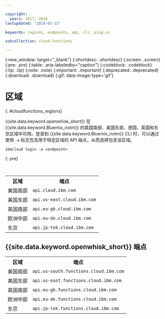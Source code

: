 ```yaml
---

copyright:
  years: 2017, 2019
lastupdated: "2019-05-15"

keywords: regions, endpoints, api, cli, plug-in

subcollection: cloud-functions

---
```


{:new_window: target="_blank"}
{:shortdesc: .shortdesc}
{:screen: .screen}
{:pre: .pre}
{:table: .aria-labeledby="caption"}
{:codeblock: .codeblock}
{:tip: .tip}
{:note: .note}
{:important: .important}
{:deprecated: .deprecated}
{:download: .download}
{:gif: data-image-type='gif'}

# 区域
{: #cloudfunctions_regions}

{{site.data.keyword.openwhisk_short}} 在 {{site.data.keyword.Bluemix_notm}} 的美国南部、美国东部、德国、英国和东京区域中可用。登录到 {{site.data.keyword.Bluemix_notm}} CLI 时，可以通过使用 `-a` 标志包含用于特定区域的 API 端点，从而选择包含该区域。

  ```
  ibmcloud login -a <endpoint>
  ```
  {: pre}

  <br />

  <table>
    <tr>
      <th>区域</th>
      <th>端点</th>
    </tr>
    <tr>
      <td>美国南部</td>
      <td><code>api.cloud.ibm.com</code></td>
    </tr>
    <tr>
      <td>美国东部</td>
      <td><code>api.us-east.cloud.ibm.com</code></td>
    </tr>
    <tr>
      <td>英国南部</td>
      <td><code>api.eu-gb.cloud.ibm.com</code></td>
    </tr>
    <tr>
      <td>欧洲中部</td>
      <td><code>api.eu-de.cloud.ibm.com</code></td>
    </tr>
    <tr>
      <td>东京</td>
      <td><code>api.jp-tok.cloud.ibm.com</code></td>
    </tr>
  </table>

## {{site.data.keyword.openwhisk_short}} 端点
  <table>
    <tr>
      <th>区域</th>
      <th>端点</th>
    </tr>
    <tr>
      <td>美国南部</td>
      <td><code>api.us-south.functions.cloud.ibm.com</code></td>
    </tr>
    <tr>
      <td>美国东部</td>
      <td><code>api.us-east.functions.cloud.ibm.com</code></td>
    </tr>
    <tr>
      <td>英国南部</td>
      <td><code>api.eu-gb.functions.cloud.ibm.com</code></td>
    </tr>
    <tr>
      <td>欧洲中部</td>
      <td><code>api.eu-de.functions.cloud.ibm.com</code></td>
    </tr>
    <tr>
      <td>东京</td>
      <td><code>api.jp-tok.functions.cloud.ibm.com</code></td>
    </tr>
  </table>
